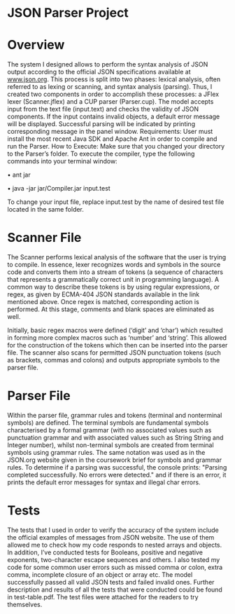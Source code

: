 # JSON Parser Project
# Overview

The system I designed allows to perform the syntax analysis of JSON output according to the official JSON specifications available at www.json.org. This process is split into two phases: lexical analysis, often referred to as lexing or scanning, and syntax analysis (parsing). Thus, I created two components in order to accomplish these processes: a JFlex lexer (Scanner.jflex) and a CUP parser (Parser.cup). The model accepts input from the text file (input.text) and checks the validity of JSON components. If the input contains invalid objects, a default error message will be displayed. Successful parsing will be indicated by printing corresponding message in the panel window.
Requirements:
User must install the most recent Java SDK and Apache Ant in order to compile and run the Parser.
How to Execute:
Make sure that you changed your directory to the Parser’s folder. To execute the compiler, type the following commands into your terminal window:

• ant jar

• java -jar jar/Compiler.jar input.test

To change your input file, replace input.test by the name of desired test file located in the same folder.



# Scanner File

The Scanner performs lexical analysis of the software that the user is trying to compile. In essence, lexer recognizes words and symbols in the source code and converts them into a stream of tokens (a sequence of characters that represents a grammatically correct unit in programming language). A common way to describe these tokens is by using regular expressions, or regex, as given by ECMA-404 JSON standards available in the link mentioned above. Once regex is matched, corresponding action is performed. At this stage, comments and blank spaces are eliminated as well.

Initially, basic regex macros were defined (‘digit’ and ‘char’) which resulted in forming more complex macros such as ‘number’ and ‘string’. This allowed for the construction of the tokens which then can be inserted into the parser file. The scanner also scans for permitted JSON punctuation tokens (such as brackets, commas and colons) and outputs appropriate symbols to the parser file.



# Parser File

Within the parser file, grammar rules and tokens (terminal and nonterminal symbols) are defined. The terminal symbols are fundamental symbols characterised by a formal grammar (with no associated values such as punctuation grammar and with associated values such as String String and Integer number), whilst non-terminal symbols are created from terminal symbols using grammar rules. The same notation was used as in the JSON.org website given in the coursework brief for symbols and grammar rules. To determine if a parsing was successful, the console prints: "Parsing completed successfully. No errors were detected." and if there is an error, it prints the default error messages for syntax and illegal char errors.



# Tests

The tests that I used in order to verify the accuracy of the system include the official examples of messages from JSON website. The use of them allowed me to check how my code responds to nested arrays and objects. In addition, I’ve conducted tests for Booleans, positive and negative exponents, two-character escape sequences and others. I also tested my code for some common user errors such as missed comma or colon, extra comma, incomplete closure of an object or array etc. The model successfully passed all valid JSON tests and failed invalid ones. Further description and results of all the tests that were conducted could be found in test-table.pdf. The test files were attached for the readers to try themselves.
